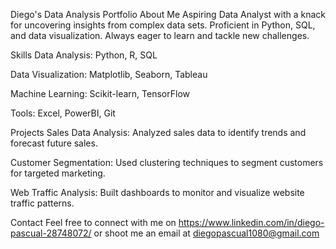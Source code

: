 Diego's Data Analysis Portfolio
About Me
Aspiring Data Analyst with a knack for uncovering insights from complex data sets. Proficient in Python, SQL, and data visualization. Always eager to learn and tackle new challenges.

Skills
Data Analysis: Python, R, SQL

Data Visualization: Matplotlib, Seaborn, Tableau

Machine Learning: Scikit-learn, TensorFlow

Tools: Excel, PowerBI, Git

Projects
Sales Data Analysis: Analyzed sales data to identify trends and forecast future sales.

Customer Segmentation: Used clustering techniques to segment customers for targeted marketing.

Web Traffic Analysis: Built dashboards to monitor and visualize website traffic patterns.

Contact
Feel free to connect with me on https://www.linkedin.com/in/diego-pascual-28748072/ or shoot me an email at diegopascual1080@gmail.com
